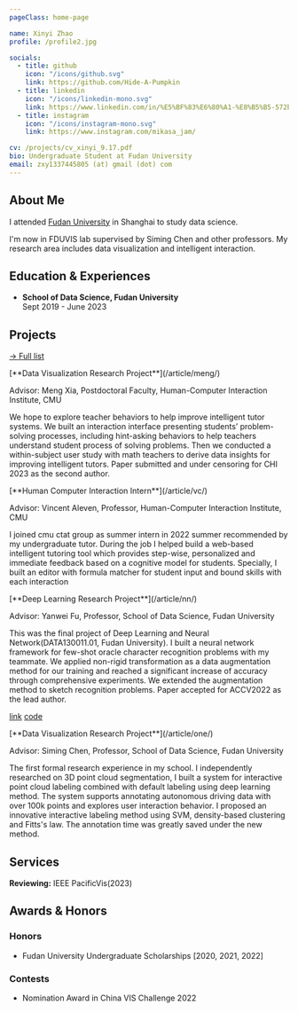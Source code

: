 ```yaml
---
pageClass: home-page

name: Xinyi Zhao
profile: /profile2.jpg

socials:
  - title: github
    icon: "/icons/github.svg"
    link: https://github.com/Hide-A-Pumpkin
  - title: linkedin
    icon: "/icons/linkedin-mono.svg"
    link: https://www.linkedin.com/in/%E5%BF%83%E6%80%A1-%E8%B5%B5-572ba8228
  - title: instagram
    icon: "/icons/instagram-mono.svg"
    link: https://www.instagram.com/mikasa_jam/

cv: /projects/cv_xinyi_9.17.pdf
bio: Undergraduate Student at Fudan University
email: zxy1337445805 (at) gmail (dot) com
---
```


<ProfileSection :frontmatter="$page.frontmatter" />

## About Me

I attended [Fudan University](https://www.fudan.edu.cn/) in Shanghai to study data science.

I'm now in FDUVIS lab supervised by Siming Chen and other professors. My research area includes data visualization and intelligent interaction.


## Education & Experiences

- **School of Data Science, Fudan University** <br/>
Sept 2019 - June 2023


## Projects

[→ Full list](/projects/)

<ProjectCard image="/projects/eqlens.jpg" hideBorder=true to="/article/meng/">
[**Data Visualization Research Project**](/article/meng/)

 Advisor: Meng Xia, Postdoctoral Faculty, Human-Computer Interaction Institute, CMU

 We hope to explore  teacher behaviors to help improve intelligent tutor systems. We built an interaction interface presenting students’ problem-solving processes, including hint-asking behaviors to help teachers understand student process of solving problems.
 Then we conducted a within-subject user study with math teachers to derive data insights for improving intelligent tutors.
 Paper submitted and under censoring for CHI 2023 as the second author.

<!-- [pdf] -->

</ProjectCard>

<ProjectCard image="/projects/ctat.jpg" hideBorder=true to="/article/vc/">
[**Human Computer Interaction Intern**](/article/vc/)

  Advisor: Vincent Aleven, Professor, Human-Computer Interaction Institute, CMU

 I joined cmu ctat group as summer intern in 2022 summer recommended by my undergraduate tutor. During the job I helped build a web-based intelligent tutoring tool which provides step-wise, personalized and immediate feedback based on a cognitive model for students.
  Specially, I built an editor with formula matcher for student input and bound skills with each interaction

<!-- [pdf] -->

</ProjectCard>

<ProjectCard image="/projects/FFDAugmentor.jpg" hideBorder=true to="/article/nn/">
[**Deep Learning Research Project**](/article/nn/)

  Advisor: Yanwei Fu, Professor, School of Data Science, Fudan University

 This was the final project of Deep Learning and Neural Network(DATA130011.01, Fudan University). I built a neural network framework for few-shot oracle character recognition problems with my teammate.
 We applied non-rigid transformation as a data augmentation method for our training and reached a significant increase of accuracy through comprehensive experiments.
 We extended the augmentation method to sketch recognition problems. Paper accepted for ACCV2022 as the lead author.

[link](https://openaccess.thecvf.com/content/ACCV2022/html/Zhao_FFD_Augmentor_Towards_Few-Shot_Oracle_Character_Recognition_from_Scratch_ACCV_2022_paper.html)
[code](https://github.com/Hide-A-Pumpkin/FFDAugmentor)

</ProjectCard>

<ProjectCard image="/projects/onelabeler.jpg" hideBorder=true to="/article/one/">
[**Data Visualization Research Project**](/article/one/)

  Advisor: Siming Chen, Professor, School of Data Science, Fudan University

 The first formal research experience in my school. I independently researched on 3D point cloud segmentation, I built a system for interactive point cloud labeling combined with default labeling using deep learning method. The system supports annotating autonomous driving data with over 100k points and explores user interaction behavior. I proposed an innovative interactive labeling method using SVM, density-based clustering and Fitts's law. The annotation time was greatly saved under the new method.


</ProjectCard>

## Services
**Reviewing:** IEEE PacificVis(2023)

## Awards & Honors

### Honors
- Fudan University Undergraduate Scholarships [2020, 2021, 2022]

### Contests
- Nomination Award in China VIS Challenge 2022

<!-- Custom style for this page -->

<style lang="stylus">

.theme-container.home-page .page
  font-size 14px
  font-family "lucida grande", "lucida sans unicode", lucida, "Helvetica Neue", Helvetica, Arial, sans-serif;
  p
    margin 0 0 0.5rem
  p, ul, ol
    line-height normal
  a
    font-weight normal
  .theme-default-content:not(.custom) > h2
    margin-bottom 0.5rem
  .theme-default-content:not(.custom) > h2:first-child + p
    margin-top 0.5rem
  .theme-default-content:not(.custom) > h3
    padding-top 4rem



  /* Override */
  .md-card
    margin-top 0.5em
    .card-image
      padding 0.2rem
      img
        max-width 120px
        max-height 120px
    .card-content p
      -webkit-margin-after 0.2em

@media (max-width: 419px)
  .theme-container.home-page .page
    p, ul, ol
      line-height 1.5

    .md-card
      .card-image
        img 
          width 100%
          max-width 400px

</style>
